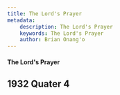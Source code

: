 ```yaml
---
title: The Lord's Prayer
metadata:
    description: The Lord's Prayer
    keywords: The Lord's Prayer
    author: Brian Onang'o
---
```


#### The Lord's Prayer

## 1932 Quater 4
